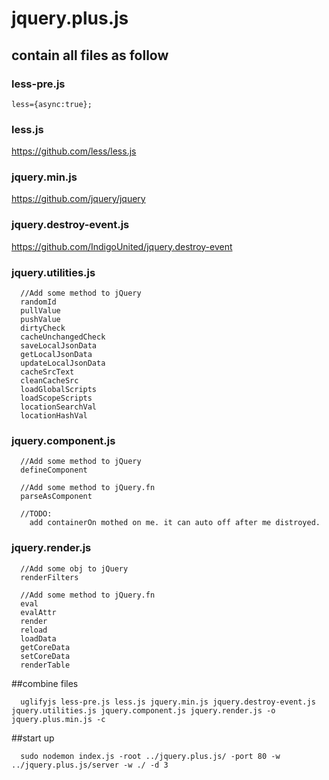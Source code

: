 # jquery.plus.js

## contain all files as follow

### less-pre.js
```
less={async:true};
```

### less.js
https://github.com/less/less.js

### jquery.min.js
https://github.com/jquery/jquery

### jquery.destroy-event.js
https://github.com/IndigoUnited/jquery.destroy-event

### jquery.utilities.js
```
  //Add some method to jQuery
  randomId
  pullValue
  pushValue
  dirtyCheck
  cacheUnchangedCheck
  saveLocalJsonData
  getLocalJsonData
  updateLocalJsonData
  cacheSrcText
  cleanCacheSrc
  loadGlobalScripts
  loadScopeScripts
  locationSearchVal
  locationHashVal
```

### jquery.component.js
```
  //Add some method to jQuery
  defineComponent

  //Add some method to jQuery.fn
  parseAsComponent
  
  //TODO:
    add containerOn mothed on me. it can auto off after me distroyed.
```

### jquery.render.js
```
  //Add some obj to jQuery
  renderFilters

  //Add some method to jQuery.fn
  eval
  evalAttr
  render
  reload
  loadData
  getCoreData
  setCoreData
  renderTable
```

##combine files
```
  uglifyjs less-pre.js less.js jquery.min.js jquery.destroy-event.js jquery.utilities.js jquery.component.js jquery.render.js -o jquery.plus.min.js -c  
```

##start up
```
  sudo nodemon index.js -root ../jquery.plus.js/ -port 80 -w ../jquery.plus.js/server -w ./ -d 3  
```
